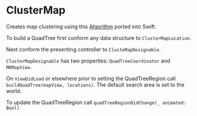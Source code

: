 # ClusterMap
Creates map clustering using this [Algorithm](https://robots.thoughtbot.com/how-to-handle-large-amounts-of-data-on-maps) ported into Swift.

To build a QuadTree first conform any data structure to `ClusterMapLocation`.

Next conform the presenting controller to `ClusteMapDesignable`.

`ClusterMapDesignable` has two properties: `QuadTreeCoordinator` and `MKMapView`. 

On `ViewDidLoad` or elsewhere prior to setting the QuadTreeRegion call `buildQuadTree(mapView, locations)`. 
The default search area is set to the world. 

To update the QuadTreeRegion call `quadTreeRegionDidChange(_ animated: Bool)`
